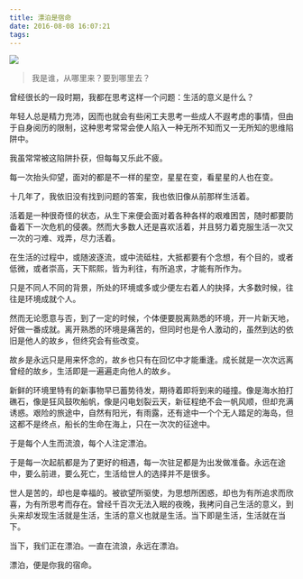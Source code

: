```yaml
---
title: 漂泊是宿命
date: 2016-08-08 16:07:21
tags: 
---
```


![](http://upload-images.jianshu.io/upload_images/120748-055abf9f20e5de42.JPG?imageMogr2/auto-orient/strip|imageView2/2/w/540/q/100)



> 我是谁，从哪里来？要到哪里去？﻿

曾经很长的一段时期，我都在思考这样一个问题：生活的意义是什么？﻿

年轻人总是精力充沛，因而也就会有些闲工夫思考一些成人不遐考虑的事情，但由于自身阅历的限制，这种思考常常会使人陷入一种无所不知而又一无所知的思维陷阱中。﻿

我虽常常被这陷阱扑获，但每每又乐此不疲。﻿

每一次抬头仰望，面对的都是不一样的星空，星星在变，看星星的人也在变。﻿

十几年了，我依旧没有找到问题的答案，我也依旧像从前那样生活着。﻿

活着是一种很奇怪的状态，从生下来便会面对着各种各样的艰难困苦，随时都要防备着下一次危机的侵袭。然而大多数人还是喜欢活着，并且努力着克服生活一次又一次的刁难、戏弄，尽力活着。﻿

在生活的过程中，或随波逐流，或中流砥柱，大抵都要有个念想，有个目的，或者低微，或者崇高，天下熙熙，皆为利往，有所追求，才能有所作为。﻿

只是不同人不同的背景，所处的环境或多或少便左右着人的抉择，大多数时候，往往是环境成就个人。﻿

然而无论愿意与否，到了一定的时候，个体便要脱离熟悉的环境，开一片新天地，好做一番成就。离开熟悉的环境是痛苦的，但同时也是令人激动的，虽然到达的依旧是他人的故乡，但终究会有些改变。﻿

故乡是永远只是用来怀念的，故乡也只有在回忆中才能重逢。成长就是一次次远离曾经的故乡，生活即是一遍遍走向他人的故乡。﻿

新鲜的环境里特有的新事物早已蓄势待发，期待着即将到来的碰撞。像是海水拍打礁石，像是狂风鼓吹船帆，像是闪电划裂云天，新征程绝不会一帆风顺，但却充满诱惑。艰险的旅途中，自然有阳光，有雨露，还有途中一个个无人踏足的海岛，但这都不是终点，船长的生命在海上，只在一次次的征途中。﻿

于是每个人生而流浪，每个人注定漂泊。﻿

于是每一次起航都是为了更好的相遇，每一次驻足都是为出发做准备。永远在途中，要么前进，要么死亡，生活给世人的选择并不是很多。﻿

世人是苦的，却也是幸福的。被欲望所驱使，为思想所困惑，却也为有所追求而欣喜，为有所思考而存在。曾经千百次无法入眠的夜晚，我拷问自己生活的意义，到头来却发现生活就是生活，生活的意义也就是生活。当下即是生活，生活就在当下。﻿

当下，我们正在漂泊。一直在流浪，永远在漂泊。﻿

漂泊，便是你我的宿命。